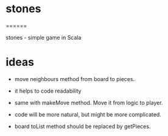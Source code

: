 # stones
======

stones - simple game in Scala

# ideas

* move neighbours method from board to pieces.
- it helps to code readability
* same with makeMove method. Move it from logic to player.
- code will be more natural, but might be more complicated.
* board toList method should be replaced by getPieces.


